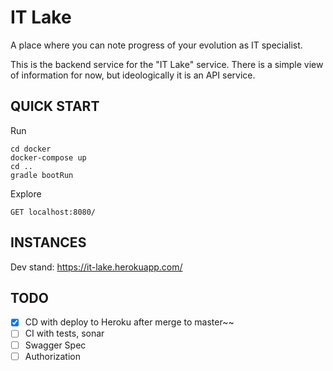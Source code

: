 # IT Lake
A place where you can note progress of your evolution as IT specialist.

This is the backend service for the "IT Lake" service. 
There is a simple view of information for now, but ideologically it is an API service.

QUICK START
-----------
Run
```shell script
cd docker
docker-compose up
cd ..
gradle bootRun
```
Explore
```http request
GET localhost:8080/
```

INSTANCES
---------
Dev stand: https://it-lake.herokuapp.com/

TODO
---------
- [x] CD with deploy to Heroku after merge to master~~
- [ ] CI with tests, sonar
- [ ] Swagger Spec
- [ ] Authorization
